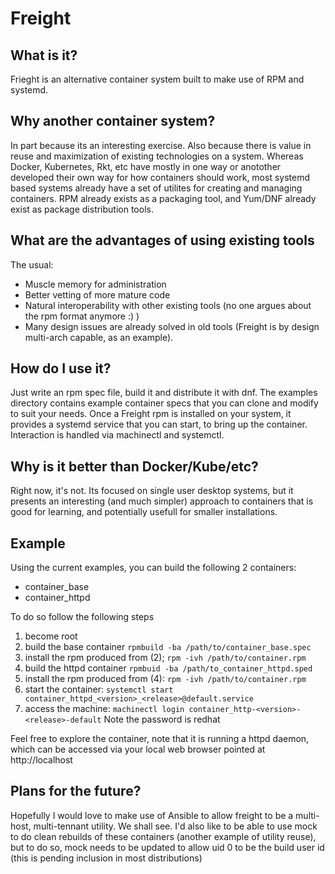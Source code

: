 # Freight

## What is it?
Frieght is an alternative container system built to make use of RPM and systemd.  


## Why another container system?
In part because its an interesting exercise.  Also because there is value in
reuse and maximization of existing technologies on a system.  Whereas Docker,
Kubernetes, Rkt, etc have mostly in one way or anotother developed their own way
for how containers should work, most systemd based systems already have a set of
utilites for creating and managing containers. RPM already exists as a packaging
tool, and Yum/DNF already exist as package distribution tools.

## What are the advantages of using existing tools
The usual:
* Muscle memory for administration
* Better vetting of more mature code
* Natural interoperability with other existing tools (no one argues about the
  rpm format anymore :) )
* Many design issues are already solved in old tools (Freight is by design
  multi-arch capable, as an example).

## How do I use it?
Just write an rpm spec file, build it and distribute it with dnf.  The examples
directory contains example container specs that you can clone and modify to
suit your needs.  Once a Freight rpm is installed on your system, it provides a
systemd service that you can start, to bring up the container.  Interaction is
handled via machinectl and systemctl.

## Why is it better than Docker/Kube/etc?
Right now, it's not. Its focused on single user desktop systems, but it
presents an interesting (and much simpler) approach to containers that is good
for learning, and potentially usefull for smaller installations.


## Example
Using the current examples, you can build the following 2 containers:
* container_base
* container_httpd

To do so follow the following steps
1) become root
2) build the base container `rpmbuild -ba /path/to/container_base.spec`
3) install the rpm produced from (2); `rpm -ivh /path/to/container.rpm`
4) build the httpd container `rpmbuid -ba /path/to_container_httpd.sped`
5) install the rpm produced from (4): `rpm -ivh /path/to/container.rpm`
6) start the container:
`systemctl start container_httpd_<version>_<release>@default.service`
7) access the machine:
`machinectl login container_http-<version>-<release>-default`
Note the password is redhat

Feel free to explore the container, note that it is running a httpd daemon,
which can be accessed via your local web browser pointed at http://localhost


## Plans for the future?
Hopefully I would love to make use of Ansible to allow freight to be a
multi-host, multi-tennant utility.  We shall see.  I'd also like to be able to
use mock to do clean rebuilds of these containers (another example of utility
reuse), but to do so, mock needs to be updated to allow uid 0 to be the build
user id (this is pending inclusion in most distributions)

